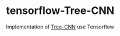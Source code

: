# tensorflow-Tree-CNN

Implementation of [Tree-CNN](https://arxiv.org/abs/1802.05800?utm_content=buffer7895d&utm_medium=social&utm_source=twitter.com&utm_campaign=buffer) use Tensorflow
